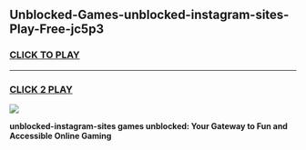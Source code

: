 
## Unblocked-Games-unblocked-instagram-sites-Play-Free-jc5p3
<h3>
<a href="https://premium76.site?title=unblocked-instagram-sites&ref=19M">CLICK TO PLAY</a></h3>
<hr>

<h3>
<a href="https://premium76.site?title=unblocked-instagram-sites&ref=19M">CLICK 2 PLAY</a>
  
</h3>

<a href="https://premium76.site?title=unblocked-instagram-sites&ref=19M"><img src="https://clearcache.store/games.png"></a>


**unblocked-instagram-sites games unblocked: Your Gateway to Fun and Accessible Online Gaming**
